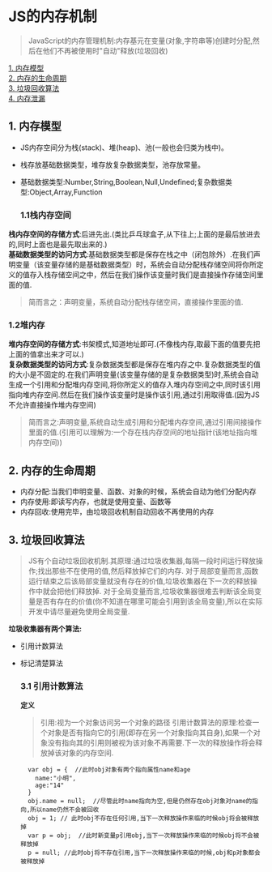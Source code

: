 # JS的内存机制
>JavaScript的内存管理机制:内存基元在变量(对象,字符串等)创建时分配,然后在他们不再被使用时"自动"释放(垃圾回收)

[1. 内存模型](#内存模型)  
[2. 内存的生命周期](#内存的生命周期)  
[3. 垃圾回收算法](#垃圾回收算法)  
[4. 内存泄漏](#内存泄漏)  

## <a id="内存模型">1. 内存模型</a>
* JS内存空间分为栈(stack)、堆(heap)、池(一般也会归类为栈中)。   
* 栈存放基础数据类型，堆存放复杂数据类型，池存放常量。  
* 基础数据类型:Number,String,Boolean,Null,Undefined;复杂数据类型:Object,Array,Function  

  ### 1.1栈内存空间
**栈内存空间的存储方式**:后进先出.(类比乒乓球盒子,从下往上;上面的是最后放进去的,同时上面也是最先取出来的.)  
**基础数据类型的访问方式**:基础数据类型都是保存在栈之中（闭包除外）.在我们声明变量（该变量存储的是基础数据类型）时，系统会自动分配栈存储空间将你所定义的值存入栈存储空间之中，然后在我们操作该变量时我们是直接操作存储空间里面的值.   

>简而言之：声明变量，系统自动分配栈存储空间，直接操作里面的值.  

  ### 1.2堆内存
  
**堆内存空间的存储方式**:书架模式,知道地址即可.(不像栈内存,取最下面的值要先把上面的值拿出来才可以.)  
**复杂数据类型的访问方式**:复杂数据类型都是保存在堆内存之中.复杂数据类型的值的大小是不固定的.在我们声明变量(该变量存储的是复杂数据类型)时,系统会自动生成一个引用和分配堆内存空间,将你所定义的值存入堆内存空间之中,同时该引用指向堆内存空间.然后在我们操作该变量时是操作该引用,通过引用取得值.(因为JS不允许直接操作堆内存空间)  
>简而言之:声明变量,系统自动生成引用和分配堆内存空间,通过引用间接操作里面的值.(引用可以理解为:一个存在栈内存空间的地址指针(该地址指向堆内存空间))  

## <a id="内存的生命周期">2. 内存的生命周期</a>

* 内存分配:当我们申明变量、函数、对象的时候，系统会自动为他们分配内存
* 内存使用:即读写内存，也就是使用变量、函数等
* 内存回收:使用完毕，由垃圾回收机制自动回收不再使用的内存

## <a id="垃圾回收算法">3. 垃圾回收算法</a>

>JS有个自动垃圾回收机制.其原理:通过垃圾收集器,每隔一段时间运行释放操作;找出那些不在使用的值,然后释放掉它们的内存.
>对于局部变量而言,函数运行结束之后该局部变量就没有存在的价值,垃圾收集器在下一次的释放操作中就会把他们释放掉.
>对于全局变量而言,垃圾收集器很难去判断该全局变量是否有存在的价值(你不知道在哪里可能会引用到该全局变量),所以在实际开发中请尽量避免使用全局变量.

**垃圾收集器有两个算法:**
* 引用计数算法
* 标记清楚算法

  ### 3.1 引用计数算法
  
  **定义**
  
  >引用:视为一个对象访问另一个对象的路径
  >引用计数算法的原理:检查一个对象是否有指向它的引用(即存在另一个对象指向其自身),如果一个对象没有指向其的引用则被视为该对象不再需要.下一次的释放操作将会释放掉该对象的内存空间.
  
  ```
    var obj = {  //此时obj对象有两个指向属性name和age
      name:"小明",
      age:"14"
    }
    obj.name = null;  //尽管此时name指向为空,但是仍然存在obj对象对name的指向,所以name仍然不会被回收
    obj = 1; // 此时obj不存在任何引用,当下一次释放操作来临的时候obj将会被释放掉
    var p = obj;  //此时新变量p引用obj,当下一次释放操作来临的时候obj将不会被释放掉
    p = null; //此时obj将不存在引用,当下一次释放操作来临的时候,obj和p对象都会被释放掉
  ```
